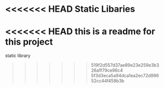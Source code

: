 <<<<<<< HEAD
Static Libaries
=======
<<<<<<< HEAD
this is a readme for this project
=======
static library
>>>>>>> 519f2d557d37ae89e23e259e3b326a1f79ce96c4
>>>>>>> 5f3d3eca5a94dca1ea2ec72d99652cc44f458b3b
